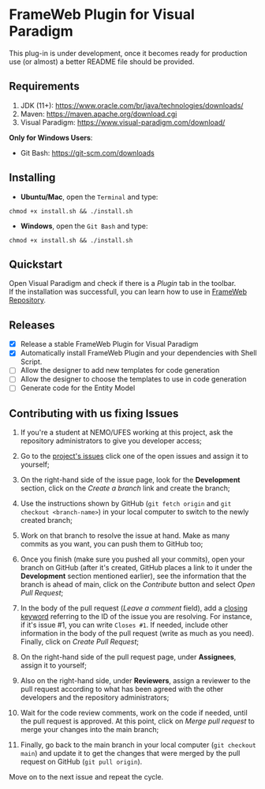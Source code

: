 # FrameWeb Plugin for Visual Paradigm

This plug-in is under development, once it becomes ready for production use (or almost) a better README file should be provided.

## Requirements
1. JDK (11+): https://www.oracle.com/br/java/technologies/downloads/
2. Maven: https://maven.apache.org/download.cgi
3. Visual Paradigm: https://www.visual-paradigm.com/download/

**Only for Windows Users**:
- Git Bash: https://git-scm.com/downloads

## Installing

- **Ubuntu/Mac**, open the `Terminal` and type:
```
chmod +x install.sh && ./install.sh
```
- **Windows**, open the `Git Bash` and type:
```
chmod +x install.sh && ./install.sh
```

## Quickstart
Open Visual Paradigm and check if there is a _Plugin_ tab in the toolbar. <br>
If the installation was successfull, you can learn how to use in [FrameWeb Repository](https://github.com/nemo-ufes/FrameWeb).

## Releases
- [x] Release a stable FrameWeb Plugin for Visual Paradigm
- [x] Automatically install FrameWeb Plugin and your dependencies with Shell Script.
- [ ] Allow the designer to add new templates for code generation
- [ ] Allow the designer to choose the templates to use in code generation
- [ ] Generate code for the Entity Model

## Contributing with us fixing Issues

1. If you're a student at NEMO/UFES working at this project, ask the repository administrators to give you developer access;

2. Go to the [project's issues](https://github.com/nemo-ufes/frameweb-vp-plugin/issues) click one of the open issues and assign it to yourself;

3. On the right-hand side of the issue page, look for the **Development** section, click on the _Create a branch_ link and create the branch;

4. Use the instructions shown by GitHub (`git fetch origin` and `git checkout <branch-name>`) in your local computer to switch to the newly created branch;

5. Work on that branch to resolve the issue at hand. Make as many commits as you want, you can push them to GitHub too;

6. Once you finish (make sure you pushed all your commits), open your branch on GitHub (after it's created, GitHub places a link to it under the **Development** section mentioned earlier), see the information that the branch is ahead of main, click on the _Contribute_ button and select _Open Pull Request_;

7. In the body of the pull request (_Leave a comment_ field), add a [closing keyword](https://docs.github.com/articles/closing-issues-using-keywords) referring to the ID of the issue you are resolving. For instance, if it's issue #1, you can write `Closes #1`. If needed, include other information in the body of the pull request (write as much as you need). Finally, click on _Create Pull Request_;

8. On the right-hand side of the pull request page, under **Assignees**, assign it to yourself;

9. Also on the right-hand side, under **Reviewers**, assign a reviewer to the pull request according to what has been agreed with the other developers and the repository administrators;

10. Wait for the code review comments, work on the code if needed, until the pull request is approved. At this point, click on _Merge pull request_ to merge your changes into the main branch;

11. Finally, go back to the main branch in your local computer (`git checkout main`) and update it to get the changes that were merged by the pull request on GitHub (`git pull origin`).

Move on to the next issue and repeat the cycle.
